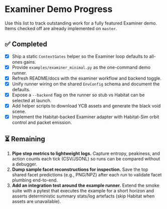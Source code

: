 # Examiner Demo Progress

Use this list to track outstanding work for a fully featured Examiner demo. Items checked off are already implemented on `master`.

## ✅ Completed

- [x] Ship a static `ContextGates` helper so the Examiner loop defaults to all-ones gains.
- [x] Provide `examples/examiner_minimal.py` as the one-command demo runner.
- [x] Refresh README/docs with the examiner workflow and backend toggle.
- [x] Unify runner wiring on the shared `EnvConfig` schema and document the defaults.
- [x] Expose a `--backend` flag on the runner so stub vs Habitat can be selected at launch.
- [x] Add helper scripts to download YCB assets and generate the black void scene.
- [x] Implement the Habitat-backed Examiner adapter with Habitat-Sim orbit control and packet emission.

## ⏳ Remaining

1. **Pipe step metrics to lightweight logs.** Capture entropy, peakiness, and action counts each tick (CSV/JSONL) so runs can be compared without a debugger.
2. **Dump sample facet reconstructions for inspection.** Save the top shared facet predictions (e.g., PNG/NPZ) after each run to validate facet plumbing end-to-end.
3. **Add an integration test around the example runner.** Extend the smoke suite with a pytest that executes the example for a short horizon and asserts deterministic summary stats/log artefacts (skip Habitat when assets are unavailable).
